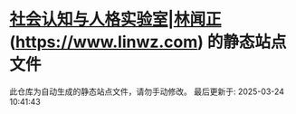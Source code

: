 # [社会认知与人格实验室|林闻正](https://www.linwz.com "社会认知与人格实验室|林闻正") (https://www.linwz.com) 的静态站点文件
此仓库为自动生成的静态站点文件，请勿手动修改。
最后更新于: 2025-03-24 10:41:43
